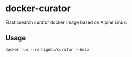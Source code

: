 # docker-curator

Elasticsearch curator docker image based on Alpine Linux.

## Usage

```
docker run --rm higebu/curator --help
```
